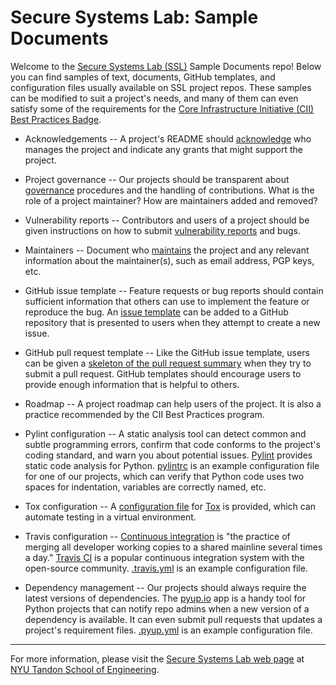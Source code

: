 # Secure Systems Lab: Sample Documents

Welcome to the [Secure Systems Lab (SSL)](https://ssl.engineering.nyu.edu/)
Sample Documents repo! Below you can find samples of text, documents, GitHub
templates, and configuration files usually available on SSL project repos.
These samples can be modified to suit a project's needs, and many of them can
even satisfy some of the requirements for the [Core Infrastructure Initiative
(CII) Best Practices Badge](https://bestpractices.coreinfrastructure.org/).

* Acknowledgements -- A project's README should
[acknowledge](ACKNOWLEDGEMENTS.md) who manages the project and indicate any
grants that might support the project.

* Project governance -- Our projects should be transparent about
[governance](GOVERNANCE.md) procedures and the handling of contributions.  What
is the role of a project maintainer?  How are maintainers added and removed?

* Vulnerability reports -- Contributors and users of a project should be given
instructions on how to submit [vulnerability reports](vulnerability-reports.md)
and bugs.

* Maintainers -- Document who [maintains](MAINTAINERS.txt) the project and any
relevant information about the maintainer(s), such as email address, PGP keys,
etc.

* GitHub issue template -- Feature requests or bug reports should contain
sufficient information that others can use to implement the feature or
reproduce the bug.  An [issue template](.github/ISSUE-TEMPLATE.md) can be added
to a GitHub repository that is presented to users when they attempt to create a
new issue.

* GitHub pull request template -- Like the GitHub issue template, users
can be given a [skeleton of the pull request
summary](.github/PULL-REQUEST-TEMPLATE.md) when they try to submit a pull
request.  GitHub templates should encourage users to provide enough information
that is helpful to others.

* Roadmap -- A project roadmap can help users of the project.  It is also a
practice recommended by the CII Best Practices program.

* Pylint configuration -- A static analysis tool can detect common and subtle
programming errors, confirm that code conforms to the project's coding
standard, and warn you about potential issues.
[Pylint](https://www.pylint.org/) provides static code analysis for Python.
[pylintrc](pylintrc) is an example configuration file for one of our projects,
which can verify that Python code uses two spaces for indentation, variables
are correctly named, etc.

* Tox configuration -- A [configuration file](tox.ini) for
[Tox](https://tox.readthedocs.io/en/latest/) is provided, which can automate
testing in a virtual environment.

* Travis configuration -- [Continuous
integration](https://en.wikipedia.org/wiki/Continuous_integration) is "the
practice of merging all developer working copies to a shared mainline several
times a day."  [Travis CI](https://docs.travis-ci.com/user/languages/python/)
is a popular continuous integration system with the open-source community.
[.travis.yml](.travis.yml) is an example configuration file.

* Dependency management -- Our projects should always require the latest
versions of dependencies.  The [pyup.io](https://pyup.io) app is a handy tool
for Python projects that can notify repo admins when a new version of a
dependency is available.  It can even submit pull requests that updates a
project's requirement files.  [.pyup.yml](.pyup.yml) is an example
configuration file.

----

For more information, please visit the
[Secure Systems Lab web page](https://ssl.engineering.nyu.edu/) at
[NYU Tandon School of Engineering](https://engineering.nyu.edu/).
